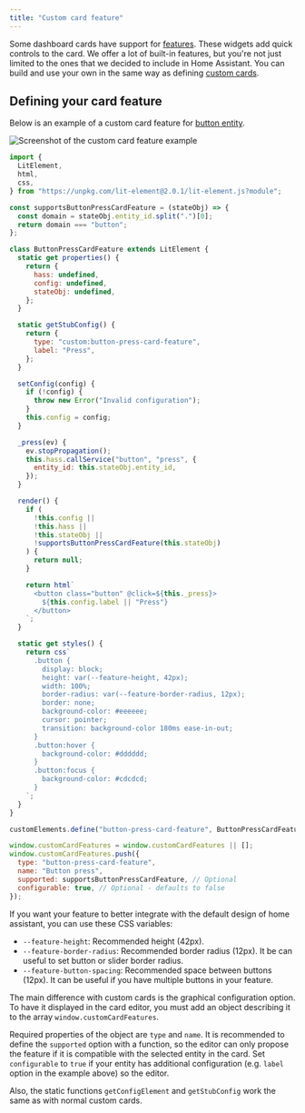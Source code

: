```yaml
---
title: "Custom card feature"
---
```


Some dashboard cards have support for [features](https://www.home-assistant.io/dashboards/features/). These widgets add quick controls to the card. We offer a lot of built-in features, but you're not just limited to the ones that we decided to include in Home Assistant. You can build and use your own in the same way as defining [custom cards](/docs/frontend/custom-ui/custom-card).

## Defining your card feature

Below is an example of a custom card feature for [button entity](/docs/core/entity/button/).

![Screenshot of the custom card feature example](/img/en/frontend/dashboard-custom-card-feature-screenshot.png)

```js
import {
  LitElement,
  html,
  css,
} from "https://unpkg.com/lit-element@2.0.1/lit-element.js?module";

const supportsButtonPressCardFeature = (stateObj) => {
  const domain = stateObj.entity_id.split(".")[0];
  return domain === "button";
};

class ButtonPressCardFeature extends LitElement {
  static get properties() {
    return {
      hass: undefined,
      config: undefined,
      stateObj: undefined,
    };
  }

  static getStubConfig() {
    return {
      type: "custom:button-press-card-feature",
      label: "Press",
    };
  }

  setConfig(config) {
    if (!config) {
      throw new Error("Invalid configuration");
    }
    this.config = config;
  }

  _press(ev) {
    ev.stopPropagation();
    this.hass.callService("button", "press", {
      entity_id: this.stateObj.entity_id,
    });
  }

  render() {
    if (
      !this.config ||
      !this.hass ||
      !this.stateObj ||
      !supportsButtonPressCardFeature(this.stateObj)
    ) {
      return null;
    }

    return html`
      <button class="button" @click=${this._press}>
        ${this.config.label || "Press"}
      </button>
    `;
  }

  static get styles() {
    return css`
      .button {
        display: block;
        height: var(--feature-height, 42px);
        width: 100%;
        border-radius: var(--feature-border-radius, 12px);
        border: none;
        background-color: #eeeeee;
        cursor: pointer;
        transition: background-color 180ms ease-in-out;
      }
      .button:hover {
        background-color: #dddddd;
      }
      .button:focus {
        background-color: #cdcdcd;
      }
    `;
  }
}

customElements.define("button-press-card-feature", ButtonPressCardFeature);

window.customCardFeatures = window.customCardFeatures || [];
window.customCardFeatures.push({
  type: "button-press-card-feature",
  name: "Button press",
  supported: supportsButtonPressCardFeature, // Optional
  configurable: true, // Optional - defaults to false
});
```

If you want your feature to better integrate with the default design of home assistant, you can use these CSS variables:

- `--feature-height`: Recommended height (42px).
- `--feature-border-radius`: Recommended border radius (12px). It be can useful to set button or slider border radius.
- `--feature-button-spacing`: Recommended space between buttons (12px). It can be useful if you have multiple buttons in your feature.

The main difference with custom cards is the graphical configuration option.
To have it displayed in the card editor, you must add an object describing it to the array `window.customCardFeatures`.

Required properties of the object are `type` and `name`. It is recommended to define the `supported` option with a function, so the editor can only propose the feature if it is compatible with the selected entity in the card. Set `configurable` to `true` if your entity has additional configuration (e.g. `label` option in the example above) so the editor.

Also, the static functions `getConfigElement` and `getStubConfig` work the same as with normal custom cards.
